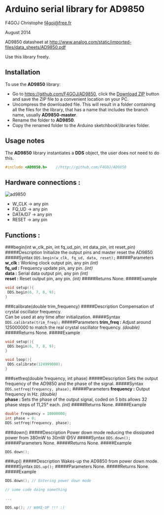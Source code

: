 # Arduino serial library for AD9850 #
F4GOJ Christophe f4goj@free.fr

August 2014

AD9850 datasheet at http://www.analog.com/static/imported-files/data_sheets/AD9850.pdf

Use this library freely.

## Installation ##
To use the **AD9850** library:  
- Go to https://github.com/F4GOJ/AD9850, click the [Download ZIP](https://github.com/F4GOJ/AD9850/archive/master.zip) button and save the ZIP file to a convenient location on your PC.
- Uncompress the downloaded file.  This will result in a folder containing all the files for the library, that has a name that includes the branch name, usually **AD9850-master**.
- Rename the folder to  **AD9850**.
- Copy the renamed folder to the Arduino sketchbook\libraries folder.


## Usage notes ##

The **AD9850** library instantiates a **DDS** object, the user does not need to do this.

```c++
#include <AD9850.h>    //http://github.com/F4GOJ/AD9850

```
## Hardware connections : ##

![ad9850](https://raw.githubusercontent.com/F4GOJ/AD9850/master/images/AD9850.png)

- W_CLK   -> any pin
- FQ_UD   -> any pin
- DATA/D7 -> any pin
- RESET   -> any pin

## Functions : ##

###begin(int w_clk_pin, int fq_ud_pin, int data_pin, int reset_pin)
#####Description
Initialize the output pins and master reset the AD9850
#####Syntax
`DDS.begin(w_clk, fq_ud, data, reset);`
#####Parameters
**w_clk :** Working clock output pin, any pin *(int)*<br>
**fq_ud :** Frequency update pin, any pin. *(int)*<br>
**data  :** Serial data output pin, any pin *(int)*<br>
**reset :** Reset output pin, any pin. *(int)*
#####Returns
None.
#####Example
```c++
void setup(){
 DDS.begin(6, 7, 8, 9);
}
```
###calibrate(double trim_frequency)
#####Description
Compensation of crystal oscillator frequency.<br>
Can be used at any time after initialization.
#####Syntax
`DDS.calibrate(trim_freq);`
#####Parameters
**trim_freq :** Adjust around 125000000 to match the real crystal oscillator frequency. *(double)*
#####Returns
None.
#####Example
```c++
void setup(){
 DDS.begin(6, 7, 8, 9);
}

void loop(){
 DDS.calibrate(124999000);
}
```
###setfreq(double frequency, int phase)
#####Description
Sets the output frequency of the AD9850 and the phase of the signal.
#####Syntax
`DDS.setfreq(frequency, phase);`
#####Parameters
**frequency :** Output frequency in Hz. *(double)*<br>
**phase :** Sets the phase of the output signal, coded on 5 bits allows 32 phase steps of 11,25° each. *(int)*
#####Returns
None.
#####Example
```c++
double frequency = 10000000;
int phase = 0;
DDS.setfreq(frequency, phase);
```
###down()
#####Description
Power down mode reducing the dissipated power from 380mW to 30mW @5V
#####Syntax
`DDS.down();`
#####Parameters
None.
#####Returns
None.
#####Example
```c++
DDS.down();
```
###up()
#####Description
Wakes-up the AD9850 from power down mode.
#####Syntax
`DDS.up();`
#####Parameters
None.
#####Returns
None.
#####Example
```c++
DDS.down(); // Entering power down mode

// some code doing something

...

DDS.up(); // WAKE-UP !!! :)
```


